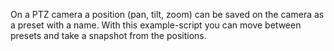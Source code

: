 On a PTZ camera a position (pan, tilt, zoom) can be saved on the camera as a preset with a name.
With this example-script you can move between presets and take a snapshot from the positions.
